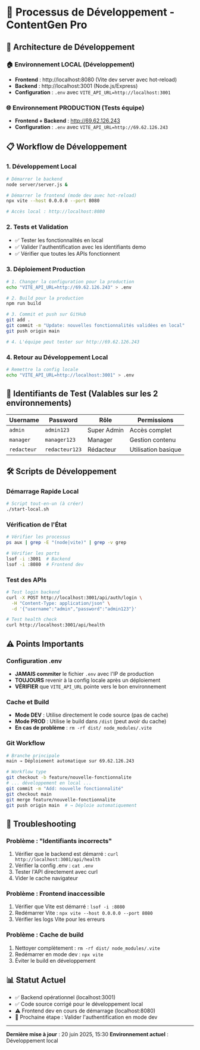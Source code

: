 # 🔄 Processus de Développement - ContentGen Pro

## 🎯 Architecture de Développement

### 🏠 **Environnement LOCAL** (Développement)
- **Frontend** : http://localhost:8080 (Vite dev server avec hot-reload)
- **Backend** : http://localhost:3001 (Node.js/Express)
- **Configuration** : `.env` avec `VITE_API_URL=http://localhost:3001`

### 🌐 **Environnement PRODUCTION** (Tests équipe)
- **Frontend + Backend** : http://69.62.126.243
- **Configuration** : `.env` avec `VITE_API_URL=http://69.62.126.243`

## 📋 Workflow de Développement

### 1. **Développement Local**
```bash
# Démarrer le backend
node server/server.js &

# Démarrer le frontend (mode dev avec hot-reload)
npx vite --host 0.0.0.0 --port 8080

# Accès local : http://localhost:8080
```

### 2. **Tests et Validation**
- ✅ Tester les fonctionnalités en local
- ✅ Valider l'authentification avec les identifiants demo
- ✅ Vérifier que toutes les APIs fonctionnent

### 3. **Déploiement Production**
```bash
# 1. Changer la configuration pour la production
echo "VITE_API_URL=http://69.62.126.243" > .env

# 2. Build pour la production
npm run build

# 3. Commit et push sur GitHub
git add .
git commit -m "Update: nouvelles fonctionnalités validées en local"
git push origin main

# 4. L'équipe peut tester sur http://69.62.126.243
```

### 4. **Retour au Développement Local**
```bash
# Remettre la config locale
echo "VITE_API_URL=http://localhost:3001" > .env
```

## 🔑 Identifiants de Test (Valables sur les 2 environnements)

| Username | Password | Rôle | Permissions |
|----------|----------|------|-------------|
| `admin` | `admin123` | Super Admin | Accès complet |
| `manager` | `manager123` | Manager | Gestion contenu |
| `redacteur` | `redacteur123` | Rédacteur | Utilisation basique |

## 🛠️ Scripts de Développement

### Démarrage Rapide Local
```bash
# Script tout-en-un (à créer)
./start-local.sh
```

### Vérification de l'État
```bash
# Vérifier les processus
ps aux | grep -E "(node|vite)" | grep -v grep

# Vérifier les ports
lsof -i :3001  # Backend
lsof -i :8080  # Frontend dev
```

### Test des APIs
```bash
# Test login backend
curl -X POST http://localhost:3001/api/auth/login \
  -H "Content-Type: application/json" \
  -d '{"username":"admin","password":"admin123"}'

# Test health check
curl http://localhost:3001/api/health
```

## ⚠️ Points Importants

### Configuration .env
- **JAMAIS commiter** le fichier `.env` avec l'IP de production
- **TOUJOURS** revenir à la config locale après un déploiement
- **VÉRIFIER** que `VITE_API_URL` pointe vers le bon environnement

### Cache et Build
- **Mode DEV** : Utilise directement le code source (pas de cache)
- **Mode PROD** : Utilise le build dans `/dist` (peut avoir du cache)
- **En cas de problème** : `rm -rf dist/ node_modules/.vite`

### Git Workflow
```bash
# Branche principale
main → Déploiement automatique sur 69.62.126.243

# Workflow type
git checkout -b feature/nouvelle-fonctionnalite
# ... développement en local ...
git commit -m "Add: nouvelle fonctionnalité"
git checkout main
git merge feature/nouvelle-fonctionnalite
git push origin main  # → Déploie automatiquement
```

## 🔧 Troubleshooting

### Problème : "Identifiants incorrects"
1. Vérifier que le backend est démarré : `curl http://localhost:3001/api/health`
2. Vérifier la config .env : `cat .env`
3. Tester l'API directement avec curl
4. Vider le cache navigateur

### Problème : Frontend inaccessible
1. Vérifier que Vite est démarré : `lsof -i :8080`
2. Redémarrer Vite : `npx vite --host 0.0.0.0 --port 8080`
3. Vérifier les logs Vite pour les erreurs

### Problème : Cache de build
1. Nettoyer complètement : `rm -rf dist/ node_modules/.vite`
2. Redémarrer en mode dev : `npx vite`
3. Éviter le build en développement

## 📊 Statut Actuel

- ✅ Backend opérationnel (localhost:3001)
- ✅ Code source corrigé pour le développement local
- ⚠️ Frontend dev en cours de démarrage (localhost:8080)
- 🎯 Prochaine étape : Valider l'authentification en mode dev

---

**Dernière mise à jour** : 20 juin 2025, 15:30
**Environnement actuel** : Développement local